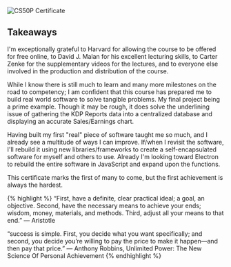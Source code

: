 ![CS50P Certificate](..\20240926_CS50P_Certificate.png)

## Takeaways

I'm exceptionally grateful to Harvard for allowing the course to be offered for free online, to David J. Malan for his excellent lecturing skills, to
Carter Zenke for the supplementary videos for the lectures, and to everyone else involved in the production and distribution of the course.

While I know there is still much to learn and many more milestones on the road to competency; I am confident that this course has prepared me to build real world software to solve tangible problems. My final project being a prime example. Though it may be rough, it does solve the underlining issue of gathering the KDP Reports data into a centralized database and displaying an accurate Sales/Earnings chart.

Having built my first "real" piece of software taught me so much, and I already see a multitude of ways I can improve. If/when I revisit the software, I'll rebuild it using new libraries/frameworks to create a self-encapsulated software for myself and others to use. Already I'm looking toward Electron to rebuild the entire software in JavaScript and expand upon the functions.

This certificate marks the first of many to come, but the first achievement is always the hardest.

{% highlight %}
“First, have a definite, clear practical ideal; a goal, an objective. Second, have the necessary means to achieve your ends; wisdom, money, materials, and methods. Third, adjust all your means to that end.”
― Aristotle

“success is simple. First, you decide what you want specifically; and second, you decide you’re willing to pay the price to make it happen—and then pay that price.”
― Anthony Robbins, Unlimited Power: The New Science Of Personal Achievement
{% endhighlight %}
